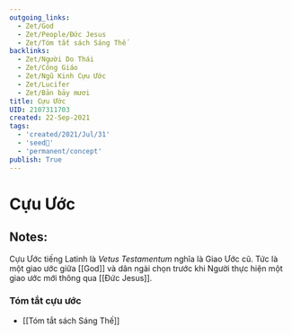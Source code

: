 ```yaml
---
outgoing_links:
  - Zet/God
  - Zet/People/Đức Jesus
  - Zet/Tóm tắt sách Sáng Thế
backlinks:
  - Zet/Người Do Thái
  - Zet/Công Giáo
  - Zet/Ngũ Kinh Cựu Ước
  - Zet/Lucifer
  - Zet/Bản bảy mươi
title: Cựu Ước
UID: 2107311703
created: 22-Sep-2021
tags:
  - 'created/2021/Jul/31'
  - 'seed🥜'
  - 'permanent/concept'
publish: True
---
```

# Cựu Ước

## Notes:
Cựu Ước tiếng Latinh là _Vetus Testamentum_ nghĩa là Giao Ước cũ. Tức là một giao ước giữa [[God]] và dân ngài chọn trước khi Người thực hiện một giao ước mới thông qua [[Đức Jesus]].

### Tóm tắt cựu ước
- [[Tóm tắt sách Sáng Thế]]
